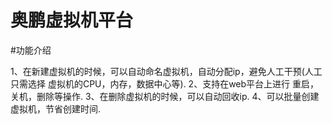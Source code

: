 # 奥鹏虚拟机平台

#功能介绍


1、在新建虚拟机的时候，可以自动命名虚拟机，自动分配ip，避免人工干预(人工只需选择 虚拟机的CPU，内存，数据中心等).
2、支持在web平台上进行 重启，关机，删除等操作.
3、在删除虚拟机的时候，可以自动回收ip.
4、可以批量创建虚拟机，节省创建时间.